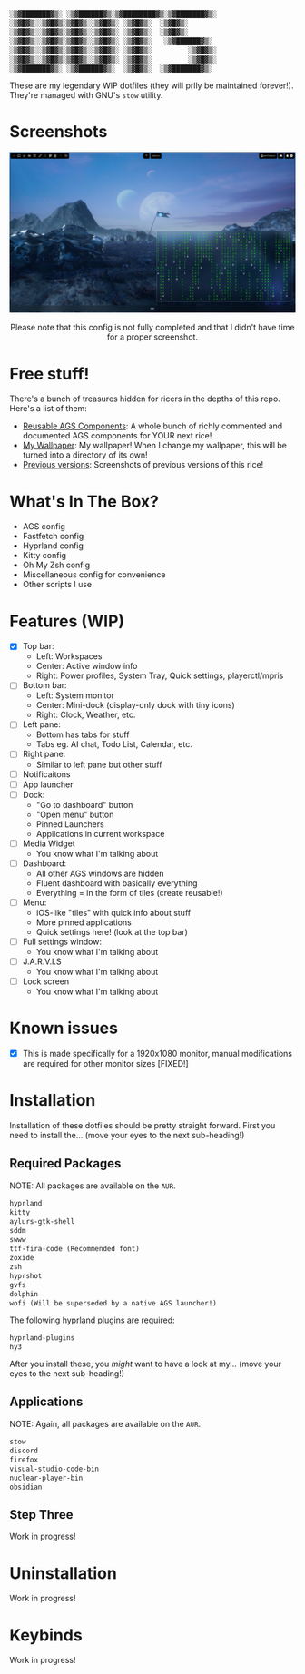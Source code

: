 ```
░▒▓███████▓▒░ ░▒▓██████▓▒░▒▓████████▓▒░▒▓███████▓▒░ 
░▒▓█▓▒░░▒▓█▓▒░▒▓█▓▒░░▒▓█▓▒░ ░▒▓█▓▒░  ░▒▓█▓▒░        
░▒▓█▓▒░░▒▓█▓▒░▒▓█▓▒░░▒▓█▓▒░ ░▒▓█▓▒░  ░▒▓█▓▒░        
░▒▓█▓▒░░▒▓█▓▒░▒▓█▓▒░░▒▓█▓▒░ ░▒▓█▓▒░   ░▒▓██████▓▒░  
░▒▓█▓▒░░▒▓█▓▒░▒▓█▓▒░░▒▓█▓▒░ ░▒▓█▓▒░         ░▒▓█▓▒░ 
░▒▓█▓▒░░▒▓█▓▒░▒▓█▓▒░░▒▓█▓▒░ ░▒▓█▓▒░         ░▒▓█▓▒░ 
░▒▓███████▓▒░ ░▒▓██████▓▒░  ░▒▓█▓▒░  ░▒▓███████▓▒░  
```

These are my legendary WIP dotfiles (they will prlly be maintained forever!).
They're managed with GNU's `stow` utility.

# Screenshots
![Rice Screenshot V6](./Screenshots/Sixth.png)
<p align=center>Please note that this config is not fully completed and that I didn't have time for a proper screenshot.</p>

# Free stuff!
There's a bunch of treasures hidden for ricers in the depths of this repo. Here's a list of them:
- [Reusable AGS Components](.config/ags/reusable): A whole bunch of richly commented and documented AGS components for YOUR next rice!
- [My Wallpaper](wallpaper.png): My wallpaper! When I change my wallpaper, this will be turned into a directory of its own!
- [Previous versions](Screenshots/): Screenshots of previous versions of this rice!

# What's In The Box?
- AGS config
- Fastfetch config
- Hyprland config
- Kitty config
- Oh My Zsh config
- Miscellaneous config for convenience
- Other scripts I use

# Features (WIP)
- [x] Top bar:
    - Left: Workspaces
    - Center: Active window info
    - Right: Power profiles, System Tray, Quick settings, playerctl/mpris
- [ ] Bottom bar:
    - Left: System monitor
    - Center: Mini-dock (display-only dock with tiny icons)
    - Right: Clock, Weather, etc.
- [ ] Left pane:
    - Bottom has tabs for stuff
    - Tabs eg. AI chat, Todo List, Calendar, etc.
- [ ] Right pane:
    - Similar to left pane but other stuff
- [ ] Notificaitons
- [ ] App launcher
- [ ] Dock:
    - "Go to dashboard" button
    - "Open menu" button
    - Pinned Launchers
    - Applications in current workspace
- [ ] Media Widget
    - You know what I'm talking about
- [ ] Dashboard:
    - All other AGS windows are hidden
    - Fluent dashboard with basically everything
    - Everything = in the form of tiles (create reusable!)
- [ ] Menu:
    - iOS-like "tiles" with quick info about stuff
    - More pinned applications
    - Quick settings here! (look at the top bar)
- [ ] Full settings window:
    - You know what I'm talking about
- [ ] J.A.R.V.I.S
    - You know what I'm talking about
- [ ] Lock screen
    - You know what I'm talking about

# Known issues
- [x] This is made specifically for a 1920x1080 monitor, manual modifications are required for other monitor sizes [FIXED!]

# Installation

Installation of these dotfiles should be pretty straight forward. First you need to install the... (move your eyes to the next sub-heading!)

## Required Packages
NOTE: All packages are available on the `AUR`.

```
hyprland
kitty
aylurs-gtk-shell
sddm
swww
ttf-fira-code (Recommended font)
zoxide
zsh
hyprshot
gvfs
dolphin
wofi (Will be superseded by a native AGS launcher!)
```

The following hyprland plugins are required:

```
hyprland-plugins
hy3
```

After you install these, you *might* want to have a look at my... (move your eyes to the next sub-heading!)

## Applications
NOTE: Again, all packages are available on the `AUR`.

```
stow
discord
firefox
visual-studio-code-bin
nuclear-player-bin
obsidian
```

## Step Three
Work in progress!

# Uninstallation
Work in progress!

# Keybinds
Work in progress!